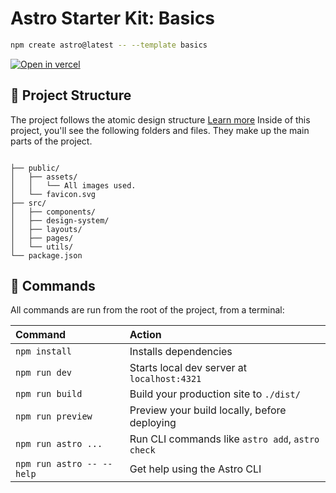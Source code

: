 # Astro Starter Kit: Basics

```sh
npm create astro@latest -- --template basics
```

[![Open in vercel](https://developer.stackblitz.com/img/open_in_stackblitz.svg)](https://stackblitz.com/github/withastro/astro/tree/latest/examples/basics)

## 🚀 Project Structure

The project follows the atomic design structure [Learn more](https://bradfrost.com/blog/post/atomic-web-design/)
Inside of this project, you'll see the following folders and files. They make up the main parts of the project.

```text

├── public/
│   ├── assets/
│   │   └── All images used.
│   └── favicon.svg
├── src/
│   ├── components/
│   ├── design-system/
│   ├── layouts/
│   ├── pages/
│   └── utils/
└── package.json
```

## 🧞 Commands

All commands are run from the root of the project, from a terminal:

| Command                   | Action                                           |
| :------------------------ | :----------------------------------------------- |
| `npm install`             | Installs dependencies                            |
| `npm run dev`             | Starts local dev server at `localhost:4321`      |
| `npm run build`           | Build your production site to `./dist/`          |
| `npm run preview`         | Preview your build locally, before deploying     |
| `npm run astro ...`       | Run CLI commands like `astro add`, `astro check` |
| `npm run astro -- --help` | Get help using the Astro CLI                     |
